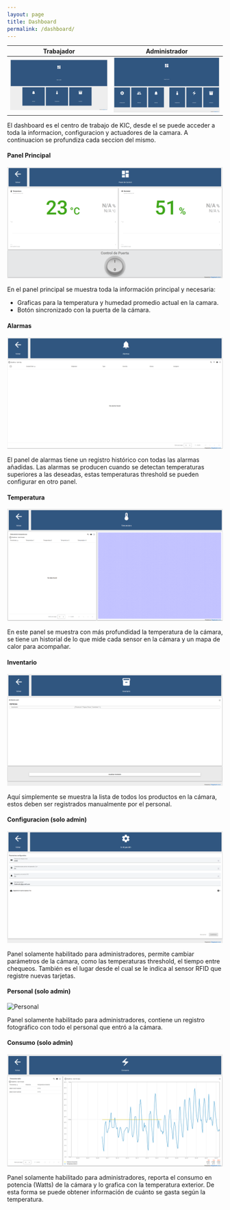 ```yaml
---
layout: page
title: Dashboard
permalink: /dashboard/
---
```


Trabajador                                                                                                              |  Administrador
:----------------------------------------------------------------------------------------------------------------------:|:---------------------------------------------------------------------------------------------------------------------------------------:
![Dashboard](https://raw.githubusercontent.com/SisCom-PI2-2023-2/proyecto-keep-it-cool/main/docs/assets/Dashboard.jpg)  |  ![Dashboard Admin](https://raw.githubusercontent.com/SisCom-PI2-2023-2/proyecto-keep-it-cool/main/docs/assets/Dashboard%20(admin).PNG)



El dashboard es el centro de trabajo de KIC, desde el se puede acceder a toda la informacion, configuracion y actuadores de la camara. A continuacion se profundiza cada seccion del mismo.

####  Panel Principal

![Panel Principal](https://raw.githubusercontent.com/SisCom-PI2-2023-2/proyecto-keep-it-cool/main/docs/assets/Panel%20de%20Control.PNG)

En el panel principal se muestra toda la información principal y necesaria:

* Graficas para la temperatura y humedad promedio actual en la camara.
* Botón sincronizado con la puerta de la cámara.

#### Alarmas

![Alarmas](https://raw.githubusercontent.com/SisCom-PI2-2023-2/proyecto-keep-it-cool/main/docs/assets/Alarmas.png)

El panel de alarmas tiene un registro histórico con todas las alarmas añadidas. Las alarmas se producen cuando se detectan temperaturas superiores a las deseadas, estas temperaturas threshold se pueden configurar en otro panel.

#### Temperatura

![Temperatura](https://raw.githubusercontent.com/SisCom-PI2-2023-2/proyecto-keep-it-cool/main/docs/assets/Temperatura.png)

En este panel se muestra con más profundidad la temperatura de la cámara, se tiene un historial de lo que mide cada sensor en la cámara y un mapa de calor para acompañar.

#### Inventario

![Inventario](https://raw.githubusercontent.com/SisCom-PI2-2023-2/proyecto-keep-it-cool/main/docs/assets/Inventario.png)

Aquí simplemente se muestra la lista de todos los productos en la cámara, estos deben ser registrados manualmente por el personal.

#### Configuracion (solo admin)

![Configuración](https://raw.githubusercontent.com/SisCom-PI2-2023-2/proyecto-keep-it-cool/main/docs/assets/Configuracion.png)

Panel solamente habilitado para administradores, permite cambiar parámetros de la cámara, como las temperaturas threshold, el tiempo entre chequeos. También es el lugar desde el cual se le indica al sensor RFID que registre nuevas tarjetas.

#### Personal (solo admin)

![Personal](img.png)

Panel solamente habilitado para administradores, contiene un registro fotográfico con todo el personal que entró a la cámara.

#### Consumo (solo admin)

![Consumo](https://raw.githubusercontent.com/SisCom-PI2-2023-2/proyecto-keep-it-cool/main/docs/assets/Consumo.png)

Panel solamente habilitado para administradores, reporta el consumo en potencia (Watts) de la cámara y lo grafica con la temperatura exterior. De esta forma se puede obtener información de cuánto se gasta según la temperatura.
